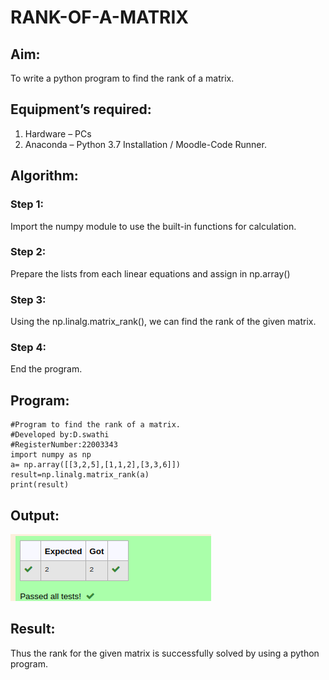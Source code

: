 # RANK-OF-A-MATRIX
## Aim:
To write a python program to find the rank of a matrix.

## Equipment’s required:
1. 	Hardware – PCs
2. 	Anaconda – Python 3.7 Installation / Moodle-Code Runner.

## Algorithm:
### Step 1: 
Import the numpy module to use the built-in functions for calculation.

### Step 2: 
Prepare the lists from each linear equations and assign in np.array()

### Step 3: 
Using the np.linalg.matrix_rank(), we can find the rank of the given matrix.

### Step 4: 
End the program.

## Program:
```
#Program to find the rank of a matrix.
#Developed by:D.swathi 
#RegisterNumber:22003343
import numpy as np
a= np.array([[3,2,5],[1,1,2],[3,3,6]])
result=np.linalg.matrix_rank(a)
print(result)

```
## Output:
![output](./rank%20image/ranknew.png)
## Result:
Thus the rank for the given matrix is successfully solved by  using a python program.

